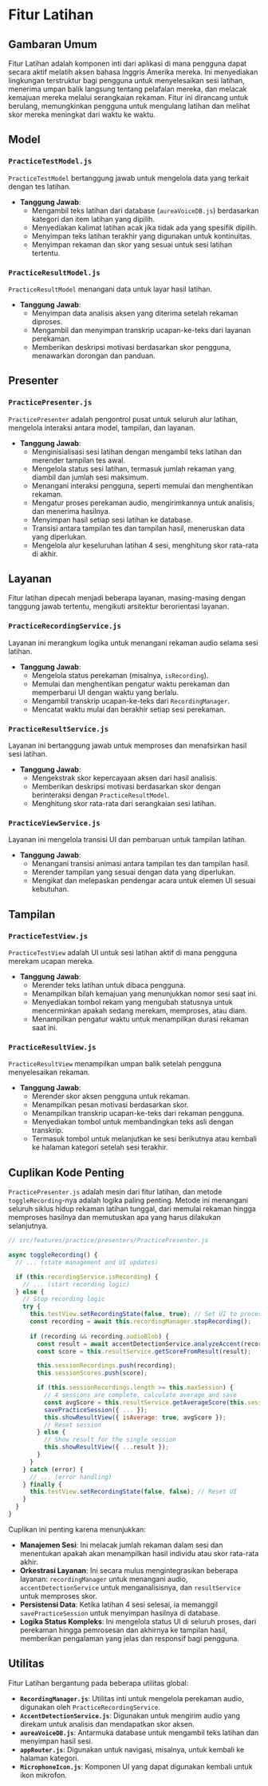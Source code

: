 # Fitur Latihan

## Gambaran Umum

Fitur Latihan adalah komponen inti dari aplikasi di mana pengguna dapat secara aktif melatih aksen bahasa Inggris Amerika mereka. Ini menyediakan lingkungan terstruktur bagi pengguna untuk menyelesaikan sesi latihan, menerima umpan balik langsung tentang pelafalan mereka, dan melacak kemajuan mereka melalui serangkaian rekaman. Fitur ini dirancang untuk berulang, memungkinkan pengguna untuk mengulang latihan dan melihat skor mereka meningkat dari waktu ke waktu.

## Model

### `PracticeTestModel.js`

`PracticeTestModel` bertanggung jawab untuk mengelola data yang terkait dengan tes latihan.

- **Tanggung Jawab**:
    - Mengambil teks latihan dari database (`aureaVoiceDB.js`) berdasarkan kategori dan item latihan yang dipilih.
    - Menyediakan kalimat latihan acak jika tidak ada yang spesifik dipilih.
    - Menyimpan teks latihan terakhir yang digunakan untuk kontinuitas.
    - Menyimpan rekaman dan skor yang sesuai untuk sesi latihan tertentu.

### `PracticeResultModel.js`

`PracticeResultModel` menangani data untuk layar hasil latihan.

- **Tanggung Jawab**:
    - Menyimpan data analisis aksen yang diterima setelah rekaman diproses.
    - Mengambil dan menyimpan transkrip ucapan-ke-teks dari layanan perekaman.
    - Memberikan deskripsi motivasi berdasarkan skor pengguna, menawarkan dorongan dan panduan.

## Presenter

### `PracticePresenter.js`

`PracticePresenter` adalah pengontrol pusat untuk seluruh alur latihan, mengelola interaksi antara model, tampilan, dan layanan.

- **Tanggung Jawab**:
    - Menginisialisasi sesi latihan dengan mengambil teks latihan dan merender tampilan tes awal.
    - Mengelola status sesi latihan, termasuk jumlah rekaman yang diambil dan jumlah sesi maksimum.
    - Menangani interaksi pengguna, seperti memulai dan menghentikan rekaman.
    - Mengatur proses perekaman audio, mengirimkannya untuk analisis, dan menerima hasilnya.
    - Menyimpan hasil setiap sesi latihan ke database.
    - Transisi antara tampilan tes dan tampilan hasil, meneruskan data yang diperlukan.
    - Mengelola alur keseluruhan latihan 4 sesi, menghitung skor rata-rata di akhir.

## Layanan

Fitur latihan dipecah menjadi beberapa layanan, masing-masing dengan tanggung jawab tertentu, mengikuti arsitektur berorientasi layanan.

### `PracticeRecordingService.js`

Layanan ini merangkum logika untuk menangani rekaman audio selama sesi latihan.

- **Tanggung Jawab**:
    - Mengelola status perekaman (misalnya, `isRecording`).
    - Memulai dan menghentikan pengatur waktu perekaman dan memperbarui UI dengan waktu yang berlalu.
    - Mengambil transkrip ucapan-ke-teks dari `RecordingManager`.
    - Mencatat waktu mulai dan berakhir setiap sesi perekaman.

### `PracticeResultService.js`

Layanan ini bertanggung jawab untuk memproses dan menafsirkan hasil sesi latihan.

- **Tanggung Jawab**:
    - Mengekstrak skor kepercayaan aksen dari hasil analisis.
    - Memberikan deskripsi motivasi berdasarkan skor dengan berinteraksi dengan `PracticeResultModel`.
    - Menghitung skor rata-rata dari serangkaian sesi latihan.

### `PracticeViewService.js`

Layanan ini mengelola transisi UI dan pembaruan untuk tampilan latihan.

- **Tanggung Jawab**:
    - Menangani transisi animasi antara tampilan tes dan tampilan hasil.
    - Merender tampilan yang sesuai dengan data yang diperlukan.
    - Mengikat dan melepaskan pendengar acara untuk elemen UI sesuai kebutuhan.

## Tampilan

### `PracticeTestView.js`

`PracticeTestView` adalah UI untuk sesi latihan aktif di mana pengguna merekam ucapan mereka.

- **Tanggung Jawab**:
    - Merender teks latihan untuk dibaca pengguna.
    - Menampilkan bilah kemajuan yang menunjukkan nomor sesi saat ini.
    - Menyediakan tombol rekam yang mengubah statusnya untuk mencerminkan apakah sedang merekam, memproses, atau diam.
    - Menampilkan pengatur waktu untuk menampilkan durasi rekaman saat ini.

### `PracticeResultView.js`

`PracticeResultView` menampilkan umpan balik setelah pengguna menyelesaikan rekaman.

- **Tanggung Jawab**:
    - Merender skor aksen pengguna untuk rekaman.
    - Menampilkan pesan motivasi berdasarkan skor.
    - Menampilkan transkrip ucapan-ke-teks dari rekaman pengguna.
    - Menyediakan tombol untuk membandingkan teks asli dengan transkrip.
    - Termasuk tombol untuk melanjutkan ke sesi berikutnya atau kembali ke halaman kategori setelah sesi terakhir.

## Cuplikan Kode Penting

`PracticePresenter.js` adalah mesin dari fitur latihan, dan metode `toggleRecording`-nya adalah logika paling penting. Metode ini menangani seluruh siklus hidup rekaman latihan tunggal, dari memulai rekaman hingga memproses hasilnya dan memutuskan apa yang harus dilakukan selanjutnya.

```javascript
// src/features/practice/presenters/PracticePresenter.js

async toggleRecording() {
  // ... (state management and UI updates)

  if (this.recordingService.isRecording) {
    // ... (start recording logic)
  } else {
    // Stop recording logic
    try {
      this.testView.setRecordingState(false, true); // Set UI to processing
      const recording = await this.recordingManager.stopRecording();
      
      if (recording && recording.audioBlob) {
        const result = await accentDetectionService.analyzeAccent(recording.audioBlob);
        const score = this.resultService.getScoreFromResult(result);

        this.sessionRecordings.push(recording);
        this.sessionScores.push(score);

        if (this.sessionRecordings.length >= this.maxSession) {
          // 4 sessions are complete, calculate average and save
          const avgScore = this.resultService.getAverageScore(this.sessionScores);
          savePracticeSession({ ... });
          this.showResultView({ isAverage: true, avgScore });
          // Reset session
        } else {
          // Show result for the single session
          this.showResultView({ ...result });
        }
      }
    } catch (error) {
      // ... (error handling)
    } finally {
      this.testView.setRecordingState(false, false); // Reset UI
    }
  }
}
```

Cuplikan ini penting karena menunjukkan:
- **Manajemen Sesi**: Ini melacak jumlah rekaman dalam sesi dan menentukan apakah akan menampilkan hasil individu atau skor rata-rata akhir.
- **Orkestrasi Layanan**: Ini secara mulus mengintegrasikan beberapa layanan: `recordingManager` untuk menangani audio, `accentDetectionService` untuk menganalisisnya, dan `resultService` untuk memproses skor.
- **Persistensi Data**: Ketika latihan 4 sesi selesai, ia memanggil `savePracticeSession` untuk menyimpan hasilnya di database.
- **Logika Status Kompleks**: Ini mengelola status UI di seluruh proses, dari perekaman hingga pemrosesan dan akhirnya ke tampilan hasil, memberikan pengalaman yang jelas dan responsif bagi pengguna.

## Utilitas

Fitur Latihan bergantung pada beberapa utilitas global:

- **`RecordingManager.js`**: Utilitas inti untuk mengelola perekaman audio, digunakan oleh `PracticeRecordingService`.
- **`AccentDetectionService.js`**: Digunakan untuk mengirim audio yang direkam untuk analisis dan mendapatkan skor aksen.
- **`aureaVoiceDB.js`**: Antarmuka database untuk mengambil teks latihan dan menyimpan hasil sesi.
- **`appRouter.js`**: Digunakan untuk navigasi, misalnya, untuk kembali ke halaman kategori.
- **`MicrophoneIcon.js`**: Komponen UI yang dapat digunakan kembali untuk ikon mikrofon.